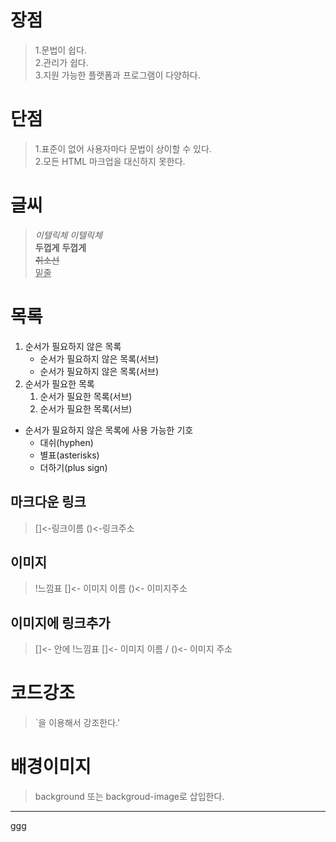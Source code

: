 # 장점
> 1.문법이 쉽다.  
> 2.관리가 쉽다.  
> 3.지원 가능한 플랫폼과 프로그램이 다양하다.  

# 단점
> 1.표준이 없어 사용자마다 문법이 상이할 수 있다.  
> 2.모든 HTML 마크업을 대신하지 못한다.  

# 글씨
> *이텔릭체* _이텔릭체_  
**두껍게** __두껍게__  
~~취소선~~  
<u>밑줄</u>  

# 목록
1. 순서가 필요하지 않은 목록  
    - 순서가 필요하지 않은 목록(서브)  
    - 순서가 필요하지 않은 목록(서브)  
1. 순서가 필요한 목록  
    1. 순서가 필요한 목록(서브)  
    1. 순서가 필요한 목록(서브)  

- 순서가 필요하지 않은 목록에 사용 가능한 기호  
    - 대쉬(hyphen)  
    * 별표(asterisks)  
    + 더하기(plus sign)  

## 마크다운 링크
> []<-링크이름 ()<-링크주소  
## 이미지
> !느낌표 []<- 이미지 이름 ()<- 이미지주소  
## 이미지에 링크추가
> []<- 안에 !느낌표 []<- 이미지 이름 / ()<- 이미지 주소  
# 코드강조
> `을 이용해서 강조한다.'  

# 배경이미지
> background 또는 backgroud-image로 삽입한다.  

---
ggg
